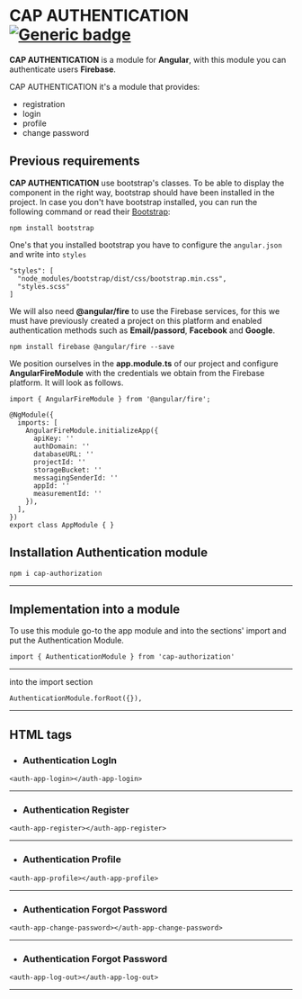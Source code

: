 # CAP AUTHENTICATION [![Generic badge](https://img.shields.io/badge/CAP-Active-<COLOR>.svg)](https://shields.io/)

**CAP AUTHENTICATION** is a module for **Angular**, with this module you can authenticate users **Firebase**.

CAP AUTHENTICATION it's a module that provides: 
* registration
* login
* profile
* change password



## **Previous requirements**
**CAP AUTHENTICATION** use bootstrap's classes. To be able to display the component in the right way, bootstrap should have been installed in the project. In case you don't have bootstrap installed, you can run the following command or read their [Bootstrap](https://getbootstrap.com/docs/4.3/getting-started/download/):
```
npm install bootstrap
```
One's that you installed bootstrap you have to configure the `angular.json` and write into `styles`
```
"styles": [
  "node_modules/bootstrap/dist/css/bootstrap.min.css",
  "styles.scss"
]
```

We will also need **@angular/fire** to use the Firebase services, for this we must have previously created a project on this platform and enabled authentication methods such as **Email/passord**, **Facebook** and **Google**.
```
npm install firebase @angular/fire --save
```
We position ourselves in the **app.module.ts** of our project and configure **AngularFireModule** with the credentials we obtain from the Firebase platform. It will look as follows.


```
import { AngularFireModule } from '@angular/fire';

@NgModule({
  imports: [
    AngularFireModule.initializeApp({
      apiKey: ''
      authDomain: ''
      databaseURL: ''
      projectId: ''
      storageBucket: ''
      messagingSenderId: ''
      appId: ''
      measurementId: ''
    }),
  ],
})
export class AppModule { }
```

## Installation Authentication module
```
npm i cap-authorization
```
---

## **Implementation into a module**

To use this module go-to the app module and into the sections' import and put the Authentication Module.
```
import { AuthenticationModule } from 'cap-authorization'

```
---
into the import section
```
AuthenticationModule.forRoot({}),
```
---

## **HTML tags**

* ### **Authentication LogIn**
```
<auth-app-login></auth-app-login>
```
---
* ### **Authentication Register**
```
<auth-app-register></auth-app-register>
```
---
* ### **Authentication Profile**
```
<auth-app-profile></auth-app-profile>
```
---
* ### **Authentication Forgot Password**
```
<auth-app-change-password></auth-app-change-password>
```
---
* ### **Authentication Forgot Password**
```
<auth-app-log-out></auth-app-log-out>
```
---


[Facebook Developers]: https://developers.facebook.com/apps/
[Firebase Console]: https://console.firebase.google.com/u/0/
[here]: https://ionicframework.com/docs/native/facebook/	
